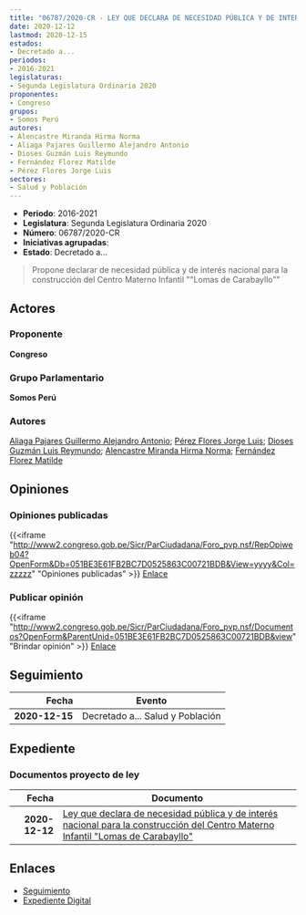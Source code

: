 ```yaml
---
title: "06787/2020-CR - LEY QUE DECLARA DE NECESIDAD PÚBLICA Y DE INTERÉS NACIONAL PARA LA CONSTRUCCIÓN DEL CENTRO MATERNO INFANTIL 'LOMAS DE CARABAYLLO'"
date: 2020-12-12
lastmod: 2020-12-15
estados:
- Decretado a...
periodos:
- 2016-2021
legislaturas:
- Segunda Legislatura Ordinaria 2020
proponentes:
- Congreso
grupos:
- Somos Perú
autores:
- Alencastre Miranda Hirma Norma
- Aliaga Pajares Guillermo Alejandro Antonio
- Dioses Guzmán Luis Reymundo
- Fernández Florez Matilde
- Pérez Flores Jorge Luis
sectores:
- Salud y Población
---
```

- **Periodo**: 2016-2021
- **Legislatura**: Segunda Legislatura Ordinaria 2020
- **Número**: 06787/2020-CR
- **Iniciativas agrupadas**: 
- **Estado**: Decretado a...

> Propone declarar de necesidad pública y de interés nacional para la construcción del Centro Materno Infantil ""Lomas de Carabayllo""


## Actores

### Proponente

**Congreso**

### Grupo Parlamentario

**Somos Perú**

### Autores

[Aliaga Pajares Guillermo Alejandro Antonio](mailto:mailto:galiaga@congreso.gob.pe); [Pérez Flores Jorge Luis](mailto:mailto:jperezf@congreso.gob.pe); [Dioses Guzmán Luis Reymundo](mailto:mailto:ldioses@congreso.gob.pe); [Alencastre Miranda Hirma Norma](mailto:mailto:halencastre@congreso.gob.pe); [Fernández Florez Matilde](mailto:mailto:mfernandez@congreso.gob.pe)

## Opiniones

### Opiniones publicadas

{{<iframe "http://www2.congreso.gob.pe/Sicr/ParCiudadana/Foro_pvp.nsf/RepOpiweb04?OpenForm&Db=051BE3E61FB2BC7D0525863C00721BDB&View=yyyy&Col=zzzzz" "Opiniones publicadas" >}}
[Enlace](http://www2.congreso.gob.pe/Sicr/ParCiudadana/Foro_pvp.nsf/RepOpiweb04?OpenForm&Db=051BE3E61FB2BC7D0525863C00721BDB&View=yyyy&Col=zzzzz)

### Publicar opinión

{{<iframe "http://www2.congreso.gob.pe/Sicr/ParCiudadana/Foro_pvp.nsf/Documentos?OpenForm&ParentUnid=051BE3E61FB2BC7D0525863C00721BDB&view" "Brindar opinión" >}}
[Enlace](http://www2.congreso.gob.pe/Sicr/ParCiudadana/Foro_pvp.nsf/Documentos?OpenForm&ParentUnid=051BE3E61FB2BC7D0525863C00721BDB&view)


## Seguimiento

| Fecha | Evento |
|------:|--------|
| **2020-12-15** | Decretado a... Salud y Población |

## Expediente

### Documentos proyecto de ley

| Fecha | Documento |
|------:|-----------|
| **2020-12-12** | [Ley que declara de necesidad pública y de interés nacional para la construcción del Centro Materno Infantil "Lomas de Carabayllo"](https://leyes.congreso.gob.pe/Documentos/2016_2021/Proyectos_de_Ley_y_de_Resoluciones_Legislativas/PL06787-20201212.pdf) |

## Enlaces

- [Seguimiento](http://www2.congreso.gob.pe/Sicr/TraDocEstProc/CLProLey2016.nsf/f7fff46988ca05b1052578e100829cc7/2ac1bf898e4942730525863c007891d0?OpenDocument)
- [Expediente Digital](http://www2.congreso.gob.pe/Sicr/TraDocEstProc/Expvirt_2011.nsf/visbusqptramdoc1621/06787?opendocument)

